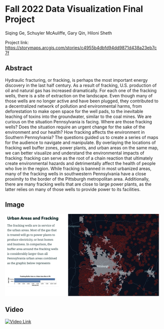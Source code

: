 # Fall 2022 Data Visualization Final Project

Siqing Ge, Schuyler McAuliffe, Gary Qin, Hiloni Sheth

Project link: https://storymaps.arcgis.com/stories/c4955b4dbfd94dd9871d438a23eb7c7f

## Abstract

Hydraulic fracturing, or fracking, is perhaps the most important energy discovery in the last half century. As a result of fracking, U.S. production of oil and natural gas has increased dramatically. For each one of the fracking wells, there is a site of extraction on the landscape. Even though many of those wells are no longer active and have been plugged, they contributed to a decentralized network of pollution and environmental harms, from deforestation to make open space for the well pads, to the inevitable leaching of toxins into the groundwater, similar to the coal mines. We are curious on the situation Pennsylvania is facing. Where are those fracking wells? Does the situation require an urgent change for the sake of the environment and our health? How fracking affects the environment in Southern Pennsylvania? The questions guided us to create a series of maps for the audience to navigate and manipulate. By overlaying the locations of fracking well buffer zones, power plants, and urban areas on the same map, we can better visualize and understand the environmental impacts of fracking: fracking can serve as the root of a chain reaction that ultimately create environmental hazards and detrimentally affect the health of people who live in the region. While fracking is banned in most urbanized areas, many of the fracking wells in southwestern Pennsylvania have a close proximity to the border of the Pittsburgh metropolitan area. Additionally, there are many fracking wells that are close to large power plants, as the latter relies on many of those wells to provide power to its facilities.

## Image
![alt text](https://github.com/CMU-Vis-2022/maps.github.io/blob/main/image.png?raw=true)

## Video
[![Video Link](https://img.youtube.com/vi/https://rLi5bRstcTc/maxresdefault.jpg)](https://youtu.be/rLi5bRstcTc)

